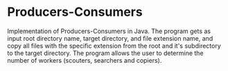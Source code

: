 # Producers-Consumers
Implementation of Producers-Consumers in Java.
The program gets as input root directory name, target directory, and file extension name, and copy all files with the specific extension from the root and it's subdirectory to the target directory. 
The program allows the user to determine the number of workers (scouters, searchers and copiers).
